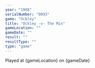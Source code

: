 ```yaml
---
year: "1988"
serialNumber: "0093" 
game: "Ockley"
title: "Ockley -v- The Min"
gameLocation: ""
gameDate: ""
result: ""
resultType: ""
type: "game"
---
```


Played at {gameLocation} on {gameDate} 